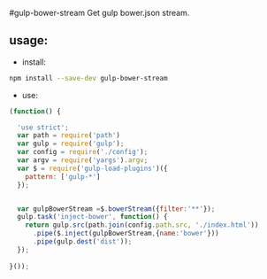 #gulp-bower-stream
Get gulp bower.json stream.


## usage:
+ install:
```bash
npm install --save-dev gulp-bower-stream
```

+ use:
```javascript
(function() {

  'use strict';
  var path = require('path')
  var gulp = require('gulp');
  var config = require('./config');
  var argv = require('yargs').argv;
  var $ = require('gulp-load-plugins')({
    pattern: ['gulp-*']
  });


  var gulpBowerStream =$.bowerStream({filter:'**'});
  gulp.task('inject-bower', function() {
    return gulp.src(path.join(config.path.src, './index.html'))
      .pipe($.inject(gulpBowerStream,{name:'bower'}))
      .pipe(gulp.dest('dist'));
  });
  
}());
```
